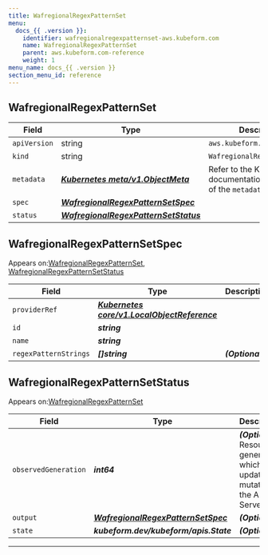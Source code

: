 ```yaml
---
title: WafregionalRegexPatternSet
menu:
  docs_{{ .version }}:
    identifier: wafregionalregexpatternset-aws.kubeform.com
    name: WafregionalRegexPatternSet
    parent: aws.kubeform.com-reference
    weight: 1
menu_name: docs_{{ .version }}
section_menu_id: reference
---
```


## WafregionalRegexPatternSet
| Field | Type | Description |
| ------ | ----- | ----------- |
| `apiVersion` | string | `aws.kubeform.com/v1alpha1` |
|    `kind` | string | `WafregionalRegexPatternSet` |
| `metadata` | ***[Kubernetes meta/v1.ObjectMeta](https://kubernetes.io/docs/reference/generated/kubernetes-api/v1.13/#objectmeta-v1-meta)***|Refer to the Kubernetes API documentation for the fields of the `metadata` field.|
| `spec` | ***[WafregionalRegexPatternSetSpec](#WafregionalRegexPatternSetSpec)***||
| `status` | ***[WafregionalRegexPatternSetStatus](#WafregionalRegexPatternSetStatus)***||
## WafregionalRegexPatternSetSpec

Appears on:[WafregionalRegexPatternSet](#WafregionalRegexPatternSet), [WafregionalRegexPatternSetStatus](#WafregionalRegexPatternSetStatus)

| Field | Type | Description |
| ------ | ----- | ----------- |
| `providerRef` | ***[Kubernetes core/v1.LocalObjectReference](https://kubernetes.io/docs/reference/generated/kubernetes-api/v1.13/#localobjectreference-v1-core)***||
| `id` | ***string***||
| `name` | ***string***||
| `regexPatternStrings` | ***[]string***| ***(Optional)*** |
## WafregionalRegexPatternSetStatus

Appears on:[WafregionalRegexPatternSet](#WafregionalRegexPatternSet)

| Field | Type | Description |
| ------ | ----- | ----------- |
| `observedGeneration` | ***int64***| ***(Optional)*** Resource generation, which is updated on mutation by the API Server.|
| `output` | ***[WafregionalRegexPatternSetSpec](#WafregionalRegexPatternSetSpec)***| ***(Optional)*** |
| `state` | ***kubeform.dev/kubeform/apis.State***| ***(Optional)*** |
---
